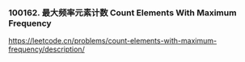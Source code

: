 ### 100162. 最大频率元素计数 Count Elements With Maximum Frequency
https://leetcode.cn/problems/count-elements-with-maximum-frequency/description/
